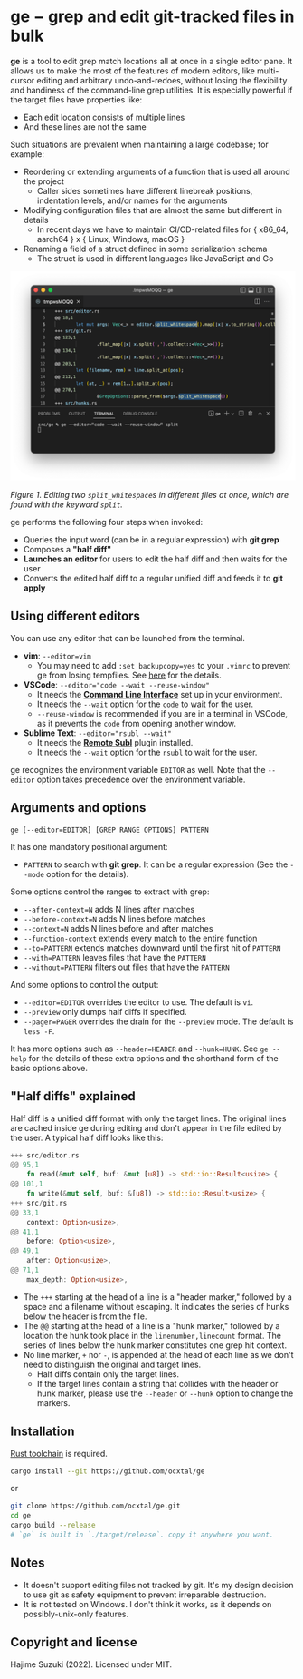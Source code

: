 
# ge − grep and edit git-tracked files in bulk

**ge** is a tool to edit grep match locations all at once in a single editor pane. It allows us to make the most of the features of modern editors, like multi-cursor editing and arbitrary undo-and-redoes, without losing the flexibility and handiness of the command-line grep utilities. It is especially powerful if the target files have properties like:

* Each edit location consists of multiple lines
* And these lines are not the same

Such situations are prevalent when maintaining a large codebase; for example:

* Reordering or extending arguments of a function that is used all around the project
  * Caller sides sometimes have different linebreak positions, indentation levels, and/or names for the arguments
* Modifying configuration files that are almost the same but different in details
  * In recent days we have to maintain CI/CD-related files for { x86_64, aarch64 } x { Linux, Windows, macOS }
* Renaming a field of a struct defined in some serialization schema
  * The struct is used in different languages like JavaScript and Go

![example](./figs/example.png)

*Figure 1. Editing two `split_whitespace`s in different files at once, which are found with the keyword `split`.*

ge performs the following four steps when invoked:

* Queries the input word (can be in a regular expression) with **git grep**
* Composes a **"half diff"**
* **Launches an editor** for users to edit the half diff and then waits for the user
* Converts the edited half diff to a regular unified diff and feeds it to **git apply**

## Using different editors

You can use any editor that can be launched from the terminal.

* **vim**: `--editor=vim`
  * You may need to add `:set backupcopy=yes` to your `.vimrc` to prevent ge from losing tempfiles. See [here](http://vimdoc.sourceforge.net/htmldoc/options.html#'backupcopy') for the details.
* **VSCode**: `--editor="code --wait --reuse-window"`
  * It needs the **[Command Line Interface](https://code.visualstudio.com/docs/editor/command-line)** set up in your environment.
  * It needs the `--wait` option for the `code` to wait for the user.
  * `--reuse-window` is recommended if you are in a terminal in VSCode, as it prevents the `code` from opening another window.
* **Sublime Text**: `--editor="rsubl --wait"`
  * It needs the **[Remote Subl](https://github.com/randy3k/RemoteSubl)** plugin installed.
  * It needs the `--wait` option for the `rsubl` to wait for the user.

ge recognizes the environment variable `EDITOR` as well. Note that the `--editor` option takes precedence over the environment variable.

## Arguments and options

```
ge [--editor=EDITOR] [GREP RANGE OPTIONS] PATTERN
```

It has one mandatory positional argument:

* `PATTERN` to search with **git grep**. It can be a regular expression (See the `--mode` option for the details).

Some options control the ranges to extract with grep:

* `--after-context=N` adds N lines after matches
* `--before-context=N` adds N lines before matches
* `--context=N` adds N lines before and after matches
* `--function-context` extends every match to the entire function
* `--to=PATTERN` extends matches downward until the first hit of `PATTERN`
* `--with=PATTERN` leaves files that have the `PATTERN`
* `--without=PATTERN` filters out files that have the `PATTERN`

And some options to control the output:

* `--editor=EDITOR` overrides the editor to use. The default is `vi`.
* `--preview` only dumps half diffs if specified.
* `--pager=PAGER` overrides the drain for the `--preview` mode. The default is `less -F`.

It has more options such as `--header=HEADER` and `--hunk=HUNK`. See `ge --help` for the details of these extra options and the shorthand form of the basic options above.

## "Half diffs" explained

Half diff is a unified diff format with only the target lines. The original lines are cached inside ge during editing and don't appear in the file edited by the user. A typical half diff looks like this:

```rust
+++ src/editor.rs
@@ 95,1
    fn read(&mut self, buf: &mut [u8]) -> std::io::Result<usize> {
@@ 101,1
    fn write(&mut self, buf: &[u8]) -> std::io::Result<usize> {
+++ src/git.rs
@@ 33,1
    context: Option<usize>,
@@ 41,1
    before: Option<usize>,
@@ 49,1
    after: Option<usize>,
@@ 71,1
    max_depth: Option<usize>,
```

* The `+++` starting at the head of a line is a "header marker," followed by a space and a filename without escaping. It indicates the series of hunks below the header is from the file.
* The `@@` starting at the head of a line is a "hunk marker," followed by a location the hunk took place in the `linenumber,linecount` format. The series of lines below the hunk marker constitutes one grep hit context.
* No line marker, `+` nor `-`, is appended at the head of each line as we don't need to distinguish the original and target lines.
  * Half diffs contain only the target lines.
  * If the target lines contain a string that collides with the header or hunk marker, please use the `--header` or `--hunk` option to change the markers.

## Installation

[Rust toolchain](https://rustup.rs/) is required.

```bash
cargo install --git https://github.com/ocxtal/ge
```

or

```bash
git clone https://github.com/ocxtal/ge.git
cd ge
cargo build --release
# `ge` is built in `./target/release`. copy it anywhere you want.
```

## Notes

* It doesn't support editing files not tracked by git. It's my design decision to use git as safety equipment to prevent irreparable destruction.
* It is not tested on Windows. I don't think it works, as it depends on possibly-unix-only features.

## Copyright and license

Hajime Suzuki (2022). Licensed under MIT.
